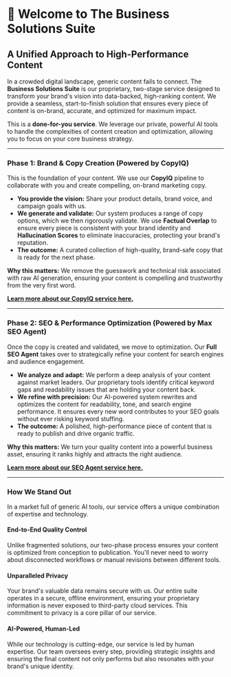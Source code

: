 # 🌟 Welcome to The Business Solutions Suite

## A Unified Approach to High-Performance Content

In a crowded digital landscape, generic content fails to connect. The **Business Solutions Suite** is our proprietary, two-stage service designed to transform your brand's vision into data-backed, high-ranking content. We provide a seamless, start-to-finish solution that ensures every piece of content is on-brand, accurate, and optimized for maximum impact.

This is a **done-for-you service**. We leverage our private, powerful AI tools to handle the complexities of content creation and optimization, allowing you to focus on your core business strategy.

---

### **Phase 1: Brand & Copy Creation** (Powered by CopyIQ)

This is the foundation of your content. We use our **CopyIQ** pipeline to collaborate with you and create compelling, on-brand marketing copy.

* **You provide the vision:** Share your product details, brand voice, and campaign goals with us.
* **We generate and validate:** Our system produces a range of copy options, which we then rigorously validate. We use **Factual Overlap** to ensure every piece is consistent with your brand identity and **Hallucination Scores** to eliminate inaccuracies, protecting your brand's reputation.
* **The outcome:** A curated collection of high-quality, brand-safe copy that is ready for the next phase.

**Why this matters:** We remove the guesswork and technical risk associated with raw AI generation, ensuring your content is compelling and trustworthy from the very first word.

[**Learn more about our CopyIQ service here.**](https://github.com/Todd2112/My-Portfolio/tree/master/CopyIq#readme)

---

### **Phase 2: SEO & Performance Optimization** (Powered by Max SEO Agent)

Once the copy is created and validated, we move to optimization. Our **Full SEO Agent** takes over to strategically refine your content for search engines and audience engagement.

* **We analyze and adapt:** We perform a deep analysis of your content against market leaders. Our proprietary tools identify critical keyword gaps and readability issues that are holding your content back.
* **We refine with precision:** Our AI-powered system rewrites and optimizes the content for readability, tone, and search engine performance. It ensures every new word contributes to your SEO goals without ever risking keyword stuffing.
* **The outcome:** A polished, high-performance piece of content that is ready to publish and drive organic traffic.

**Why this matters:** We turn your quality content into a powerful business asset, ensuring it ranks highly and attracts the right audience.

[**Learn more about our SEO Agent service here.**](https://github.com/Todd2112/My-Portfolio/tree/master/SEO_Agent#readme)

---

### **How We Stand Out**

In a market full of generic AI tools, our service offers a unique combination of expertise and technology.

#### **End-to-End Quality Control**
Unlike fragmented solutions, our two-phase process ensures your content is optimized from conception to publication. You'll never need to worry about disconnected workflows or manual revisions between different tools.

#### **Unparalleled Privacy**
Your brand's valuable data remains secure with us. Our entire suite operates in a secure, offline environment, ensuring your proprietary information is never exposed to third-party cloud services. This commitment to privacy is a core pillar of our service.

#### **AI-Powered, Human-Led**
While our technology is cutting-edge, our service is led by human expertise. Our team oversees every step, providing strategic insights and ensuring the final content not only performs but also resonates with your brand's unique identity.
